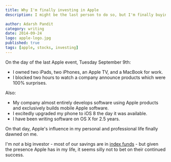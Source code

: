 ```yaml
---
title: Why I'm finally investing in Apple
description: I might be the last person to do so, but I'm finally buying

author: Adarsh Pandit
category: writing
date: 2014-09-24
logo: apple-logo.jpg
published: true
tags: [apple, stocks, investing]
---
```


On the day of the last Apple event, Tuesday September 9th:

- I owned two iPads, two iPhones, an Apple TV, and a MacBook for work.
- I blocked two hours to watch a company announce products which were 100%
  surprises.

Also:

- My company almost entirely develops software using Apple products and
  exclusively builds mobile Apple software.
- I excitedly upgraded my phone to iOS 8 the day it was available.
- I have been writing software on OS X for 2.5 years.

On that day, Apple's influence in my personal and professional life finally
dawned on me.

I'm _not_ a big investor - most of our savings are in [index funds][1] - but
given the presence Apple has in my life, it seems silly not to bet on their
continued success.


[1]: http://www.getrichslowly.org/blog/2010/11/30/index-funds-the-investment-answer/
